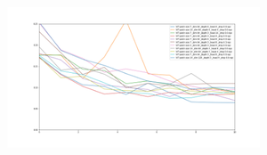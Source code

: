 
<p float="left">
  <img src="https://github.com/svetlana-voskr/Neural-ACT-masses/blob/lana/neural%20networks/ViT/plot.png" width="90%" />
</p>                                                     
  
